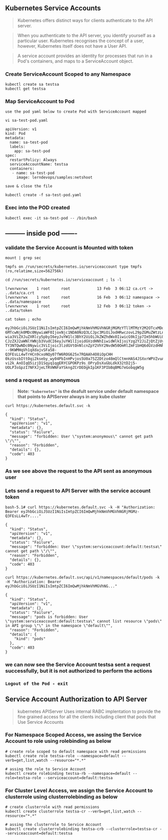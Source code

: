 ## Kubernetes Service Accounts

> Kubernetes offers distinct ways for clients authenticate to the API server.

> When you authenticate to the API server, you identify yourself as a particular user. Kubernetes recognises the concept of a user, however, Kubernetes itself does not have a User API.

> A service account provides an identity for processes that run in a Pod's containers, and maps to a ServiceAccount object. 

### Create ServiceAccount Scoped to any Namespace 

```
kubectl create sa testsa
kubectl get testsa
```

### Map ServiceAccount to Pod 
```
use the pod yaml below to create Pod with ServiceAccount mapped

vi sa-test-pod.yaml 

apiVersion: v1
kind: Pod
metadata:
  name: sa-test-pod
  labels:
    app: sa-test-pod
spec:
  restartPolicy: Always
  serviceAccountName: testsa
  containers:
   - name: sa-test-pod
     image: lerndevops/samples:netshoot
    
save & close the file 
 
kubectl create -f sa-test-pod.yaml
```

### Exec into the POD created 

```
kubectl exec -it sa-test-pod -- /bin/bash
```

## **——— inside pod ——-**

### validate the Service Account is Mounted with token 

```
mount | grep sec

tmpfs on /run/secrets/kubernetes.io/serviceaccount type tmpfs (ro,relatime,size=562756k)

cd /run/secrets/kubernetes.io/serviceaccount ; ls -l

lrwxrwxrwx    1 root     root            13 Feb  3 06:12 ca.crt -> ..data/ca.crt
lrwxrwxrwx    1 root     root            16 Feb  3 06:12 namespace -> ..data/namespace
lrwxrwxrwx    1 root     root            12 Feb  3 06:12 token -> ..data/token

cat token ; echo

eyJhbGciOiJSUzI1NiIsImtpZCI6ImQwMjhkNmVhMGVhNGRjMGMzYTllMTMzY2M2OTcxMDdhMWNlNWQ1MTQifQ.eyJhdWQiOlsiaHR0cHM6Ly9rdWJlcm5ldGVzLmRlZmF1bHQuc3ZjIl0sImV4cCI
6MTcwNjk0MDc0NywiaWF0IjoxNjc1NDA0NzQ3LCJpc3MiOiJodHRwczovL29pZGMuZWtzLnVzLWVhc3QtMi5hbWF6b25hd3MuY29tL2lkLzAwMTBDNkIzMDgwNzMxMjI4RjVEOURERDg1RDBGMENEIi
wia3ViZXJuZXRlcy5pbyI6eyJuYW1lc3BhY2UiOiJkZWZhdWx0IiwicG9kIjp7Im5hbWUiOiJzYS10ZXN0LXBvZCIsInVpZCI6IjVhMjEwYTQxLTYyYTMtNDVkNS1iODdlLTU1MzI2ZmRjZGYwMyJ9L
CJzZXJ2aWNlYWNjb3VudCI6eyJuYW1lIjoidGVzdHNhIiwidWlkIjoiYzg2Y2JiZjQtZjUyNC00YWE1LWI3OGMtMWVjNDNlMTI5ZDBjIn0sIndhcm5hZnRlciI6MTY3NTQwODM1NH0sIm5iZiI6M
TY3NTQwNDc0Nywic3ViIjoic3lzdGVtOnNlcnZpY2VhY2NvdW50OmRlZmF1bHQ6dGVzdHNhIn0.ZhH---9KWMHqVh1qXdajvSFa58-Q3FEsLL4wTrHCn9cxoNQy07fW6ROG625x7RQAAh4O8iOpCHH
0kzUssbIttOqi2kseby_wy04PbInHPvjos5U0a75Z2Dtzo48mQlCtmnHAS4JSXxrWPVZvuAEN4QIeC4du6RlsYT_0BdgPHjDzpw6ufnZsh_IiOkR4cepXIns2hanY33Nz3NpOloIaPeDsBw2oW
vi2k_AnOIqQ5izjD1Sqyq1qgERYCGPOKPz9s_OPryDsXuGbLdkX32tD2j5-UOLP3sGpzI7NFXJjeLTRVWNFaYSkngZCrDEOgkIp1KF3PIbBqBMG7eGobqgW5g
```

### send a request as anonymous 

> **Note: `"kubernetes"` is the deafult service under default namespace that points to APIServer always in any kube cluster**

```
curl https://kubernetes.default.svc -k

{
  "kind": "Status",
  "apiVersion": "v1",
  "metadata": {},
  "status": "Failure",
  "message": "forbidden: User \"system:anonymous\" cannot get path \"/\"",
  "reason": "Forbidden",
  "details": {},
  "code": 403
}
```
### As we see above the request to the API sent as anonymous user 

### Lets send a request to API Server with the service account token 

```
bash-5.1# curl https://kubernetes.default.svc -k -H "Authorization: Bearer eyJhbGciOiJSUzI1NiIsImtpZCI6ImQwMjhkNmVhMGVhNGRjMGMz-Q3FEsLL4wTr...."

{
  "kind": "Status",
  "apiVersion": "v1",
  "metadata": {},
  "status": "Failure",
  "message": "forbidden: User \"system:serviceaccount:default:testsa\" cannot get path \"/\"",
  "reason": "Forbidden",
  "details": {},
  "code": 403
}
``` 

```
curl https://kubernetes.default.svc/api/v1/namespaces/default/pods -k -H "Authorization: Bearer eyJhbGciOiJSUzI1NiIsImtpZCI6ImQwMjhkNmVhMGVhNG..."

{
  "kind": "Status",
  "apiVersion": "v1",
  "metadata": {},
  "status": "Failure",
  "message": "pods is forbidden: User \"system:serviceaccount:default:testsa\" cannot list resource \"pods\" in API group \"\" in the namespace \"default\"",
  "reason": "Forbidden",
  "details": {
    "kind": "pods"
  },
  "code": 403
}

```
### we can now see the Service Account testsa sent a request successfully, but it is not authorized to perform the actions

### `Logout of the Pod - exit`

## Service Account Authorization to API Server 

> kubernetes APIServer Uses internal RABC implentation to provide the fine grained access for all the clients including client that pods that Use Service Accounts 

### For Namespace Scoped Access, we assing the Service Account to role using rolebinding as below

```
# create role scoped to default namespace with read permissions
kubectl create role testsa-role --namespace=default --verb=get,list,watch --resource="*.*"

# assing the role to Service Account 
kubectl create rolebinding testsa-rb --namespace=default --role=testsa-role --serviceaccount=default:testsa

```
### For Cluster Level Access, we assign the Service Account to clusterrole using clusterrolebinding as below 
```
# create clusterrole with read permissions
kubectl create clusterrole testsa-cr --verb=get,list,watch --resource="*.*"

# assing the clusterrole to Service Account 
kubectl create clusterrolebinding testsa-crb --clusterrole=testsa-cr --serviceaccount=default:testsa
```
